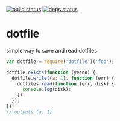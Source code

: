 [![build status](https://secure.travis-ci.org/emitdb/dotfile.png)](http://travis-ci.org/emitdb/dotfile)
[![deps status](https://david-dm.org/emitdb/dotfile.png)](https://david-dm.org/emitdb/dotfile)

# dotfile

simple way to save and read dotfiles

``` js
var dotfile = require('dotfile')('foo');

dotfile.exists(function (yesno) {
  dotfile.write({a: 1}, function (err) {
    dotfiles.read(function (err, disk) {
      console.log(disk);
    });
  });
});
// outputs {a: 1}
```